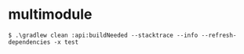 # multimodule

```shell
$ .\gradlew clean :api:buildNeeded --stacktrace --info --refresh-dependencies -x test
```